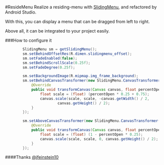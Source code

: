 #ResideMenu
Realize a residing-menu with [SlidingMenu](https://github.com/jfeinstein10/SlidingMenu), and refactored by Android Studio.

With this, you can display a menu that can be dragged from left to right.

Above all, it can be integrated to your project easily.

###How to configure it
```java
        SlidingMenu sm = getSlidingMenu();
        sm.setBehindOffsetRes(R.dimen.slidingmenu_offset);
        sm.setFadeEnabled(false);
        sm.setBehindScrollScale(0.25f);
        sm.setFadeDegree(0.25f);

        sm.setBackgroundImage(R.mipmap.img_frame_background);
        sm.setBehindCanvasTransformer(new SlidingMenu.CanvasTransformer() {
            @Override
            public void transformCanvas(Canvas canvas, float percentOpen) {
                float scale = (float) (percentOpen * 0.25 + 0.75);
                canvas.scale(scale, scale, -canvas.getWidth() / 2,
                        canvas.getHeight() / 2);
            }
        });

        sm.setAboveCanvasTransformer(new SlidingMenu.CanvasTransformer() {
            @Override
            public void transformCanvas(Canvas canvas, float percentOpen) {
                float scale = (float) (1 - percentOpen * 0.25);
                canvas.scale(scale, scale, 0, canvas.getHeight() / 2);
            }
        });

```

####Thanks
[@jfeinstein10](https://github.com/jfeinstein10)
